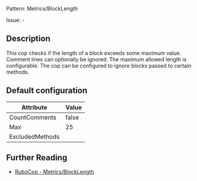 Pattern: Metrics/BlockLength

Issue: -

## Description

This cop checks if the length of a block exceeds some maximum value.
Comment lines can optionally be ignored.
The maximum allowed length is configurable.
The cop can be configured to ignore blocks passed to certain methods.

## Default configuration

Attribute | Value
--- | ---
CountComments | false
Max | 25
ExcludedMethods |

## Further Reading

* [RuboCop - Metrics/BlockLength](https://rubocop.readthedocs.io/en/latest/cops_metrics/#metricsblocklength)
